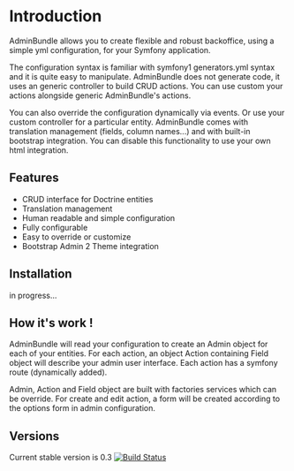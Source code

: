 # Introduction

AdminBundle allows you to create flexible and robust backoffice, using a simple yml configuration,
for your Symfony application.

The configuration syntax is familiar with symfony1 generators.yml syntax and it is quite easy to manipulate. AdminBundle
does not generate code, it uses an generic controller to build CRUD actions. You can use custom your actions alongside
generic AdminBundle's actions. 

You can also override the configuration dynamically via events. Or use your custom controller for a particular entity.
AdminBundle comes with translation management (fields, column names...) and with built-in bootstrap integration. You
can disable this functionality to use your own html integration. 

## Features

- CRUD interface for Doctrine entities
- Translation management
- Human readable and simple configuration
- Fully configurable
- Easy to override or customize
- Bootstrap Admin 2 Theme integration

## Installation

in progress...

## How it's work !

AdminBundle will read your configuration to create an Admin object for each of your entities. For each action, an object
Action containing Field object will describe your admin user interface. Each action has a symfony route (dynamically added).

Admin, Action and Field object are built with factories services which can be override. For create and edit action, a
form will be created according to the options form in admin configuration. 


## Versions

Current stable version is 0.3 [![Build Status](https://travis-ci.org/larriereguichet/AdminBundle.svg?branch=0.3-dev)](https://travis-ci.org/larriereguichet/AdminBundle)
